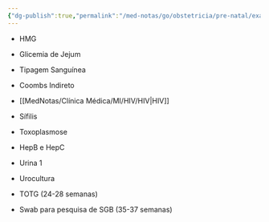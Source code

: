 ```yaml
---
{"dg-publish":true,"permalink":"/med-notas/go/obstetricia/pre-natal/exames-complementares-no-pre-natal/"}
---
```




- HMG
- Glicemia de Jejum
- Tipagem Sanguínea
- Coombs Indireto

- [[MedNotas/Clínica Médica/MI/HIV/HIV\|HIV]]
- Sífilis
- Toxoplasmose
- HepB e HepC

- Urina 1
- Urocultura

- TOTG (24-28 semanas)
- Swab para pesquisa de SGB (35-37 semanas)